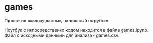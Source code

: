 # games

Проект по анализу данных, написаный на python. 

Ноутбук с непосредственно кодом находится в файле games.ipynb. Файл с исходными данными для анализа - games.csv.
